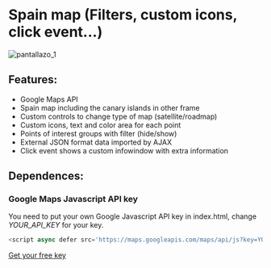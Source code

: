 # Spain map (Filters, custom icons, click event...)

![pantallazo_1](https://github.com/RgmProgrammer/GoogleMaps-Spain/blob/master/GoogleMaps-Spain.png)

## Features:
- Google Maps API
- Spain map including the canary islands in other frame
- Custom controls to change type of map (satellite/roadmap)
- Custom icons, text and color area for each point
- Points of interest groups with filter (hide/show)
- External JSON format data imported by AJAX
- Click event shows a custom infowindow with extra information


## Dependences:
### Google Maps Javascript API key 

You need to put your own Google Javascript API key in index.html, change *YOUR_API_KEY* for your key.

```javascript
<script async defer src='https://maps.googleapis.com/maps/api/js?key=YOUR_API_KEY&callback=initMap'></script>
```

[Get your free key](https://developers.google.com/maps/documentation/javascript/get-api-key?hl=EN)
